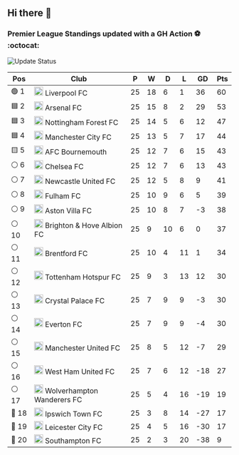 ## Hi there 👋

<!--
**andregribeiro/andregribeiro** is a ✨ _special_ ✨ repository because its `README.md` (this file) appears on your GitHub profile.

Here are some ideas to get you started:

- 🔭 I’m currently working on ...
- 🌱 I’m currently learning ...
- 👯 I’m looking to collaborate on ...
- 🤔 I’m looking for help with ...
- 💬 Ask me about ...
- 📫 How to reach me: ...
- 😄 Pronouns: ...
- ⚡ Fun fact: ...
-->
### Premier League Standings updated with a GH Action ⚽ :octocat:
![Update Status](https://github.com/andregribeiro/andregribeiro/workflows/Update%20Premier%20League%20Standings/badge.svg)

<!-- STANDINGS:START -->
<div align="right">

| Pos |  Club  | P | W | D | L | GD | Pts |
|-----|------|----|---|---|---|----|----|
|  🟢 1 | <img src="https://crests.football-data.org/64.png" alt="Liverpool FC" width="20" height="20"> Liverpool FC | 25 | 18 | 6 | 1 | 36 | 60 |
|  🟦 2 | <img src="https://crests.football-data.org/57.png" alt="Arsenal FC" width="20" height="20"> Arsenal FC | 25 | 15 | 8 | 2 | 29 | 53 |
|  🟦 3 | <img src="https://crests.football-data.org/351.png" alt="Nottingham Forest FC" width="20" height="20"> Nottingham Forest FC | 25 | 14 | 5 | 6 | 12 | 47 |
|  🟦 4 | <img src="https://crests.football-data.org/65.png" alt="Manchester City FC" width="20" height="20"> Manchester City FC | 25 | 13 | 5 | 7 | 17 | 44 |
|  🟨 5 | <img src="https://crests.football-data.org/bournemouth.png" alt="AFC Bournemouth" width="20" height="20"> AFC Bournemouth | 25 | 12 | 7 | 6 | 15 | 43 |
|  ⚪ 6 | <img src="https://crests.football-data.org/61.png" alt="Chelsea FC" width="20" height="20"> Chelsea FC | 25 | 12 | 7 | 6 | 13 | 43 |
|  ⚪ 7 | <img src="https://crests.football-data.org/67.png" alt="Newcastle United FC" width="20" height="20"> Newcastle United FC | 25 | 12 | 5 | 8 | 9 | 41 |
|  ⚪ 8 | <img src="https://crests.football-data.org/63.png" alt="Fulham FC" width="20" height="20"> Fulham FC | 25 | 10 | 9 | 6 | 5 | 39 |
|  ⚪ 9 | <img src="https://crests.football-data.org/58.png" alt="Aston Villa FC" width="20" height="20"> Aston Villa FC | 25 | 10 | 8 | 7 | -3 | 38 |
|  ⚪ 10 | <img src="https://crests.football-data.org/397.png" alt="Brighton & Hove Albion FC" width="20" height="20"> Brighton & Hove Albion FC | 25 | 9 | 10 | 6 | 0 | 37 |
|  ⚪ 11 | <img src="https://crests.football-data.org/402.png" alt="Brentford FC" width="20" height="20"> Brentford FC | 25 | 10 | 4 | 11 | 1 | 34 |
|  ⚪ 12 | <img src="https://crests.football-data.org/73.png" alt="Tottenham Hotspur FC" width="20" height="20"> Tottenham Hotspur FC | 25 | 9 | 3 | 13 | 12 | 30 |
|  ⚪ 13 | <img src="https://crests.football-data.org/354.png" alt="Crystal Palace FC" width="20" height="20"> Crystal Palace FC | 25 | 7 | 9 | 9 | -3 | 30 |
|  ⚪ 14 | <img src="https://crests.football-data.org/62.png" alt="Everton FC" width="20" height="20"> Everton FC | 25 | 7 | 9 | 9 | -4 | 30 |
|  ⚪ 15 | <img src="https://crests.football-data.org/66.png" alt="Manchester United FC" width="20" height="20"> Manchester United FC | 25 | 8 | 5 | 12 | -7 | 29 |
|  ⚪ 16 | <img src="https://crests.football-data.org/563.png" alt="West Ham United FC" width="20" height="20"> West Ham United FC | 25 | 7 | 6 | 12 | -18 | 27 |
|  ⚪ 17 | <img src="https://crests.football-data.org/76.png" alt="Wolverhampton Wanderers FC" width="20" height="20"> Wolverhampton Wanderers FC | 25 | 5 | 4 | 16 | -19 | 19 |
|  🔴 18 | <img src="https://crests.football-data.org/349.png" alt="Ipswich Town FC" width="20" height="20"> Ipswich Town FC | 25 | 3 | 8 | 14 | -27 | 17 |
|  🔴 19 | <img src="https://crests.football-data.org/338.png" alt="Leicester City FC" width="20" height="20"> Leicester City FC | 25 | 4 | 5 | 16 | -30 | 17 |
|  🔴 20 | <img src="https://crests.football-data.org/340.png" alt="Southampton FC" width="20" height="20"> Southampton FC | 25 | 2 | 3 | 20 | -38 | 9 |

</div>
<!-- STANDINGS:END -->
